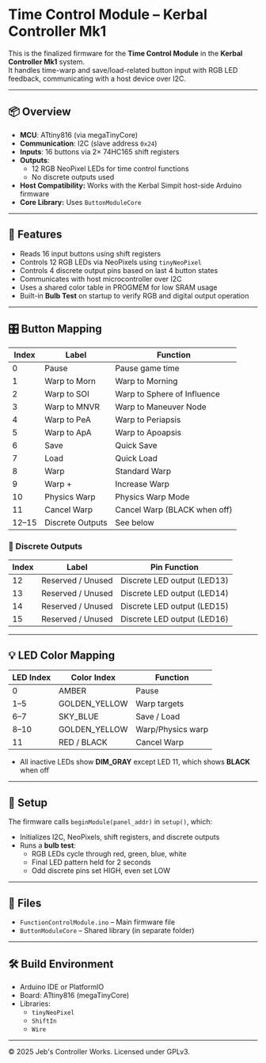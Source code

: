# Time Control Module – Kerbal Controller Mk1

This is the finalized firmware for the **Time Control Module** in the **Kerbal Controller Mk1** system.  
It handles time-warp and save/load-related button input with RGB LED feedback, communicating with a host device over I2C.

---

## 📦 Overview

- **MCU**: ATtiny816 (via megaTinyCore)  
- **Communication**: I2C (slave address `0x24`)  
- **Inputs**: 16 buttons via 2× 74HC165 shift registers  
- **Outputs**:  
  - 12 RGB NeoPixel LEDs for time control functions  
  - No discrete outputs used  
- **Host Compatibility:** Works with the Kerbal Simpit host-side Arduino firmware  
- **Core Library:** Uses `ButtonModuleCore`

---

## 🚀 Features

- Reads 16 input buttons using shift registers
- Controls 12 RGB LEDs via NeoPixels using `tinyNeoPixel`
- Controls 4 discrete output pins based on last 4 button states
- Communicates with host microcontroller over I2C
- Uses a shared color table in PROGMEM for low SRAM usage
- Built-in **Bulb Test** on startup to verify RGB and digital output operation

---

## 🎛 Button Mapping

| Index | Label           | Function                   |
|-------|------------------|----------------------------|
| 0     | Pause            | Pause game time            |
| 1     | Warp to Morn     | Warp to Morning            |
| 2     | Warp to SOI      | Warp to Sphere of Influence|
| 3     | Warp to MNVR     | Warp to Maneuver Node      |
| 4     | Warp to PeA      | Warp to Periapsis          |
| 5     | Warp to ApA      | Warp to Apoapsis           |
| 6     | Save             | Quick Save                 |
| 7     | Load             | Quick Load                 |
| 8     | Warp             | Standard Warp              |
| 9     | Warp +           | Increase Warp              |
| 10    | Physics Warp     | Physics Warp Mode          |
| 11    | Cancel Warp      | Cancel Warp (BLACK when off) |
| 12–15 | Discrete Outputs | See below                         |

### 🔌 Discrete Outputs

| Index | Label        | Pin Function |
|-------|--------------|--------------|
| 12    | Reserved / Unused  | Discrete LED output (LED13)       |
| 13    | Reserved / Unused  | Discrete LED output (LED14)       |
| 14    | Reserved / Unused  | Discrete LED output (LED15)       |
| 15    | Reserved / Unused  | Discrete LED output (LED16)       |

---

## 💡 LED Color Mapping

| LED Index | Color Index     | Function            |
|-----------|------------------|---------------------|
| 0         | AMBER            | Pause               |
| 1–5       | GOLDEN_YELLOW    | Warp targets        |
| 6–7       | SKY_BLUE         | Save / Load         |
| 8–10      | GOLDEN_YELLOW    | Warp/Physics warp   |
| 11        | RED / BLACK      | Cancel Warp         |

- All inactive LEDs show **DIM_GRAY** except LED 11, which shows **BLACK** when off

---

## 🔧 Setup

The firmware calls `beginModule(panel_addr)` in `setup()`, which:

- Initializes I2C, NeoPixels, shift registers, and discrete outputs
- Runs a **bulb test**:
  - RGB LEDs cycle through red, green, blue, white  
  - Final LED pattern held for 2 seconds  
  - Odd discrete pins set HIGH, even set LOW

---

## 📂 Files

- `FunctionControlModule.ino` – Main firmware file
- `ButtonModuleCore` – Shared library (in separate folder)

---

## 🛠 Build Environment

- Arduino IDE or PlatformIO
- Board: ATtiny816 (megaTinyCore)
- Libraries:
  - `tinyNeoPixel`
  - `ShiftIn`
  - `Wire`

---

© 2025 Jeb's Controller Works. Licensed under GPLv3.
